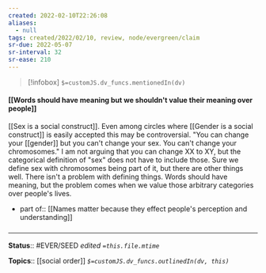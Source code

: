 ```yaml
---
created: 2022-02-10T22:26:08 
aliases:
  - null
tags: created/2022/02/10, review, node/evergreen/claim
sr-due: 2022-05-07
sr-interval: 32
sr-ease: 210
---
```

> [!infobox]
`$=customJS.dv_funcs.mentionedIn(dv)`

#### [[Words should have meaning but we shouldn't value their meaning over people]] 

[[Sex is a social construct]]. Even among circles where [[Gender is a social construct]] is easily accepted this may be controversial. "You can change your [[gender]] but you can't change your sex. You can't change your chromosomes." I am not arguing that you can change XX to XY, but the categorical definition of "sex" does not have to include those. Sure we define sex with chromosomes being part of it, but there are other things well. 
There isn't a problem with defining things. Words should have meaning, but the problem comes when we value those arbitrary categories over people's lives. 

- part of:: [[Names matter because they effect people's perception and understanding]]

### <hr class="footnote"/>

**Status**:: #EVER/SEED 
*edited `=this.file.mtime`*

**Topics**:: [[social order]]
*`$=customJS.dv_funcs.outlinedIn(dv, this)`*
